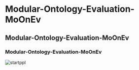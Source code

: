 # Modular-Ontology-Evaluation-MoOnEv
## Modular-Ontology-Evaluation-MoOnEv
### Modular-Ontology-Evaluation-MoOnEv
![startppl](https://github.com/nourelhoudahamoudaa/Mo-On-Ev/assets/48714413/e225e070-b40d-4d61-af55-bb54a9d9b381)
